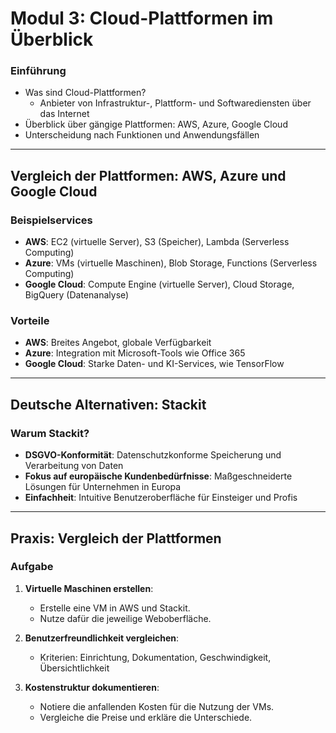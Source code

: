 # Modul 3: Cloud-Plattformen im Überblick

### Einführung

- Was sind Cloud-Plattformen?
  - Anbieter von Infrastruktur-, Plattform- und Softwarediensten über das Internet
- Überblick über gängige Plattformen: AWS, Azure, Google Cloud
- Unterscheidung nach Funktionen und Anwendungsfällen

---

## Vergleich der Plattformen: AWS, Azure und Google Cloud

### Beispielservices

- **AWS**: EC2 (virtuelle Server), S3 (Speicher), Lambda (Serverless Computing)
- **Azure**: VMs (virtuelle Maschinen), Blob Storage, Functions (Serverless Computing)
- **Google Cloud**: Compute Engine (virtuelle Server), Cloud Storage, BigQuery (Datenanalyse)

### Vorteile

- **AWS**: Breites Angebot, globale Verfügbarkeit
- **Azure**: Integration mit Microsoft-Tools wie Office 365
- **Google Cloud**: Starke Daten- und KI-Services, wie TensorFlow

---

## Deutsche Alternativen: Stackit

### Warum Stackit?

- **DSGVO-Konformität**: Datenschutzkonforme Speicherung und Verarbeitung von Daten
- **Fokus auf europäische Kundenbedürfnisse**: Maßgeschneiderte Lösungen für Unternehmen in Europa
- **Einfachheit**: Intuitive Benutzeroberfläche für Einsteiger und Profis

---

## Praxis: Vergleich der Plattformen

### Aufgabe

1. **Virtuelle Maschinen erstellen**:
   - Erstelle eine VM in AWS und Stackit.
   - Nutze dafür die jeweilige Weboberfläche.

2. **Benutzerfreundlichkeit vergleichen**:
   - Kriterien: Einrichtung, Dokumentation, Geschwindigkeit, Übersichtlichkeit

3. **Kostenstruktur dokumentieren**:
   - Notiere die anfallenden Kosten für die Nutzung der VMs.
   - Vergleiche die Preise und erkläre die Unterschiede.
